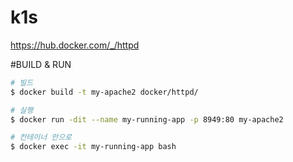 # k1s
https://hub.docker.com/_/httpd

#BUILD & RUN
```bash
# 빌드 
$ docker build -t my-apache2 docker/httpd/

# 실행 
$ docker run -dit --name my-running-app -p 8949:80 my-apache2

# 컨테이너 안으로 
$ docker exec -it my-running-app bash 
```
